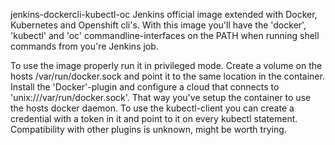 jenkins-dockercli-kubectl-oc
Jenkins official image extended with Docker, Kubernetes and Openshift cli's. With this image you'll have the 'docker', 'kubectl' and 'oc' commandline-interfaces on the PATH when running shell commands from you're Jenkins job.

To use the image properly run it in privileged mode. Create a volume on the hosts /var/run/docker.sock and point it to the same location in the container. Install the 'Docker'-plugin and configure a cloud that connects to 'unix:///var/run/docker.sock'. That way you've setup the container to use the hosts docker daemon. To use the kubectl-client you can create a credential with a token in it and point to it on every kubectl statement. Compatibility with other plugins is unknown, might be worth trying.
